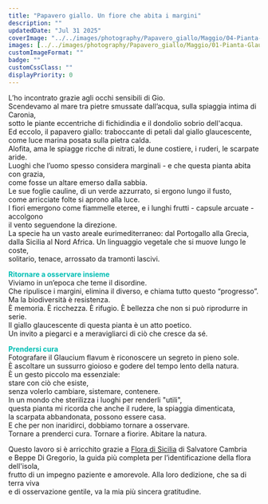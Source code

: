```yaml
---
title: "Papavero giallo. Un fiore che abita i margini"
description: ""
updatedDate: "Jul 31 2025"
coverImage: "../../images/photography/Papavero_giallo/Maggio/04-Pianta-Glaucium_flavum-Papavero_giallo-cornuto-flora-Sicilia-Caronia-maggio-bocciolo.JPG"
images: [../../images/photography/Papavero_giallo/Maggio/01-Pianta-Glaucium_flavum-Papavero_giallo-cornuto-flora-Sicilia-Caronia-maggio-bocciolo.JPG,../../images/photography/Papavero_giallo/Maggio/02-Pianta-Glaucium_flavum-Papavero_giallo-cornuto-flora-Sicilia-Caronia-maggio-bocciolo.JPG,../../images/photography/Papavero_giallo/Maggio/03-Pianta-Glaucium_flavum-Papavero_giallo-cornuto-flora-Sicilia-Caronia-maggio-bocciolo.JPG,../../images/photography/Papavero_giallo/Maggio/04-Pianta-Glaucium_flavum-Papavero_giallo-cornuto-flora-Sicilia-Caronia-maggio-bocciolo.JPG,../../images/photography/Papavero_giallo/Maggio/05-Pianta-Glaucium_flavum-Papavero_giallo-cornuto-flora-Sicilia-Caronia-maggio-fiore-giallo-ciottoli.JPG,../../images/photography/Papavero_giallo/Maggio/05-Pianta-Glaucium_flavum-Papavero_giallo-cornuto-flora-Sicilia-Caronia-maggio-fiore.JPG,../../images/photography/Papavero_giallo/Maggio/06-Pianta-Glaucium_flavum-Papavero_giallo-cornuto-flora-Sicilia-Caronia-maggio-bocciolo.JPG,../../images/photography/Papavero_giallo/Giugno/07-Pianta-Glaucium_flavum-Papavero_giallo-cornuto-flora-Sicilia-Caronia-giugno-fiori-fioritura.JPG,../../images/photography/Papavero_giallo/Giugno/08-Pianta-Glaucium_flavum-Papavero_giallo-cornuto-flora-Sicilia-Caronia-giugno-fiori-fichidindia-ciottoli-spiaggia.JPG,../../images/photography/Papavero_giallo/Giugno/09-Pianta-Glaucium_flavum-Papavero_giallo-cornuto-flora-Sicilia-Caronia-giugno-bocciolo-frutto-capsula-semi-fiore.JPG,../../images/photography/Papavero_giallo/Giugno/10-Pianta-Glaucium_flavum-Papavero_giallo-cornuto-flora-Sicilia-Caronia-giugno-bocciolo.JPG,../../images/photography/Papavero_giallo/Giugno/11-Pianta-Glaucium_flavum-Papavero_giallo-cornuto-flora-Sicilia-Caronia-giugno-fiore.JPG,../../images/photography/Papavero_giallo/Giugno/12-Pianta-Glaucium_flavum-Papavero_giallo-cornuto-flora-Sicilia-Caronia-giugno-fiore.JPG,../../images/photography/Papavero_giallo/Giugno/13-Pianta-Glaucium_flavum-Papavero_giallo-cornuto-flora-Sicilia-Caronia-giugno-fiori-spiaggia-ciottoli.JPG,../../images/photography/Papavero_giallo/Giugno/14-Pianta-Glaucium_flavum-Papavero_giallo-cornuto-flora-Sicilia-Caronia-giugno-fiori.JPG,../../images/photography/Papavero_giallo/Giugno/15-Pianta-Glaucium_flavum-Papavero_giallo-cornuto-flora-Sicilia-Caronia-giugno-fiore.JPG,../../images/photography/Papavero_giallo/Giugno/16-Pianta-Glaucium_flavum-Papavero_giallo-cornuto-flora-Sicilia-Caronia-giugno-fiori.JPG,../../images/photography/Papavero_giallo/Luglio/17-Pianta-Glaucium_flavum-Papavero_giallo-cornuto-flora-Sicilia-Caronia-luglio-foglie_cauline.JPG,../../images/photography/Papavero_giallo/Luglio/18-Pianta-Glaucium_flavum-Papavero_giallo-cornuto-flora-Sicilia-Caronia-luglio-foglie_cauline.JPG,../../images/photography/Papavero_giallo/Luglio/19-Pianta-Glaucium_flavum-Papavero_giallo-cornuto-flora-Sicilia-Caronia-luglio-frutti-fiore.JPG,../../images/photography/Papavero_giallo/Luglio/20-Pianta-Glaucium_flavum-Papavero_giallo-cornuto-flora-Sicilia-Caronia-luglio-fiore.JPG,../../images/photography/Papavero_giallo/Luglio/21-Pianta-Glaucium_flavum-Papavero_giallo-cornuto-flora-Sicilia-Caronia-luglio-foglie_cauline-fiore.JPG,../../images/photography/Papavero_giallo/Luglio/22-Pianta-Glaucium_flavum-Papavero_giallo-cornuto-flora-Sicilia-Caronia-luglio-foglie_cauline.JPG,../../images/photography/Papavero_giallo/Luglio/23-Pianta-Glaucium_flavum-Papavero_giallo-cornuto-flora-Sicilia-Caronia-luglio-fiore.JPG,../../images/photography/Papavero_giallo/Luglio/24-Pianta-Glaucium_flavum-Papavero_giallo-cornuto-flora-Sicilia-Caronia-luglio.JPG,../../images/photography/Papavero_giallo/Luglio/25-Pianta-Glaucium_flavum-Papavero_giallo-cornuto-flora-Sicilia-Caronia-luglio-petalo-pistilli-pietre-ciottoli-spiaggia.JPG]
customImageFormat: ""
badge: ""
customCssClass: ""
displayPriority: 0
---
```


L’ho incontrato grazie agli occhi sensibili di Gio.  
Scendevamo al mare tra pietre smussate dall’acqua, sulla spiaggia intima di Caronia,  
sotto le piante eccentriche di fichidindia e il dondolio sobrio dell'acqua.  
Ed eccolo, il papavero giallo: traboccante di petali dal giallo glaucescente,  
come luce marina posata sulla pietra calda.  
Alofita, ama le spiagge ricche di nitrati, le dune costiere, i ruderi, le scarpate aride.  
Luoghi che l’uomo spesso considera marginali - e che questa pianta abita con grazia,  
come fosse un altare emerso dalla sabbia.  
Le sue foglie cauline, di un verde azzurrato, si ergono lungo il fusto,  
come arricciate folte si aprono alla luce.  
I fiori emergono come fiammelle eteree, e i lunghi frutti - capsule arcuate - accolgono  
il vento seguendone la direzione.  
La specie ha un vasto areale eurimediterraneo: dal Portogallo alla Grecia,  
dalla Sicilia al Nord Africa. Un linguaggio vegetale che si muove lungo le coste,  
solitario, tenace, arrossato da tramonti lascivi.  
  
  
<span style="color:#00BEB4">**Ritornare a osservare insieme**</span>  
Viviamo in un’epoca che teme il disordine.  
Che ripulisce i margini, elimina il diverso, e chiama tutto questo “progresso”.  
Ma la biodiversità è resistenza.  
È memoria. È ricchezza. È rifugio. È bellezza che non si può riprodurre in serie.  
Il giallo glaucescente di questa pianta è un atto poetico.  
Un invito a piegarci e a meravigliarci di ciò che cresce da sé.  
  
  
<span style="color:#00BEB4">**Prendersi cura**</span>  
Fotografare il Glaucium flavum è riconoscere un segreto in pieno sole.  
È ascoltare un sussurro gioioso e godere del tempo lento della natura.  
È un gesto piccolo ma essenziale:  
stare con ciò che esiste,  
senza volerlo cambiare, sistemare, contenere.  
In un mondo che sterilizza i luoghi per renderli "utili",  
questa pianta mi ricorda che anche il rudere, la spiaggia dimenticata,  
la scarpata abbandonata, possono essere casa.  
E che per non inaridirci, dobbiamo tornare a osservare.  
Tornare a prenderci cura. Tornare a fiorire. Abitare la natura.  
  
Questo lavoro si è arricchito grazie a
<a href="https://www.edizionidanaus.com/catalogo/prodotto/flora-di-sicilia-e-delle-isole-circumsiciliane.html" target="_blank">Flora di Sicilia</a>
di Salvatore Cambria  
e Beppe Di Gregorio, la guida più completa per l’identificazione della flora dell'isola,  
frutto di un impegno paziente e amorevole. Alla loro dedizione, che sa di terra viva  
e di osservazione gentile, va la mia più sincera gratitudine.  

